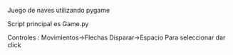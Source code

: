 Juego de naves utilizando pygame

Script principal es Game.py

Controles :
Movimientos->Flechas
Disparar->Espacio
Para seleccionar dar click 